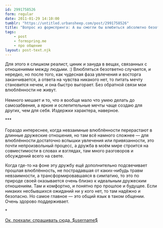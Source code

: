 ```yaml
---
id: 2991758526
form: regular
date: 2011-01-29 14:10:00
tumblr: "https://untitled.urbansheep.com/post/2991758526"
title: "Вопрос из формспринга: А вы смогли бы влюбиться абсолютно безответно и до самозабвения? Вырастить огромную, ослепительную, яркую, как солнце, мечту?"
tags:
    - post
    - formspring.me
    - про общение
layout: post-text.njk
---
```


<p class="formspringmeAnswer">Для этого я слишком реалист, циник и зануда в вещах, связанных с отношениями между людьми. :) Влюбляться безответно случается, и нередко, но после того, как чудесная фаза увлечения и восторга заканчивается, а ответа на чувства никакого нет, то питать мечту становится нечем, и она быстро выгорает. Без обратной связи мои влюблённости не живут.<br/><br/>
Немного мешает и то, что я вообще мало что умею делать до самозабвения, а яркие и ослепительные мечты чаще создаю для других, чем для себя. Издержки характера, наверное.</p>
<!-- more -->
<p>***<br/><br/>
Гораздо интереснее, когда невзаимные влюблённости перерастают в длинные дружеские отношения, но там всё намного сложнее — для влюблённости достаточно вспышки увлечения или привязанности, это почти непроизвольный процесс, а дружба в моём мире строится на совместимости в словах и взглядах, там много разговоров и обсуждений всего на свете.</p>
<p>Когда где-то на фоне эту дружбу ещё дополнительно подсвечивает прошлая влюблённость, не пострадавшая от каких-нибудь травм невзаимности, а трансформировавшаяся в симпатию, то это по природе своей оказывается очень близко к идеальным дружеским отношениям. Там и комфортно, и понятно про прошлое и будущее. Если никаких несбывшихся ожиданий ни у кого нет, то там надёжно и безопасно. Но самое главное — это общий язык в таком общении. Очень здорово поддерживает.</p>

<p>*</p>

<p class="formspringmeFooter">
    <a href="http://www.formspring.me/urbansheep?utm_medium=social&amp;utm_source=tumblr&amp;utm_campaign=shareanswer">Ок, поехали: спрашивать сюда, $username$</a>
</p>

